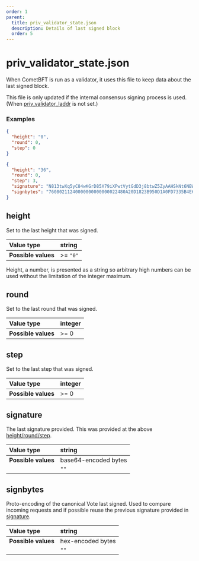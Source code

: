 ```yaml
---
order: 1
parent:
  title: priv_validator_state.json
  description: Details of last signed block
  order: 5
---
```

# priv_validator_state.json
When CometBFT is run as a validator, it uses this file to keep data about the last signed block.

This file is only updated if the internal consensus signing process is used.
(When [priv_validator_laddr](config.toml.md#priv_validator_laddr) is not set.)

### Examples
```json
{
  "height": "0",
  "round": 0,
  "step": 0
}
```

```json
{
  "height": "36",
  "round": 0,
  "step": 3,
  "signature": "N813twXq5yC84wKGrD85X79iXPwtVytGdD3j8btwZ5ZyAAHSkNt6NBWvrTJUcMLqefPfG3SBdPHdfOedieeYCg==",
  "signbytes": "76080211240000000000000022480A20D1823B950D1A0FD7335B4E63D2B65CF9D0CEAC13DF4E9E2DFB4765D2C69C74D0122408011220DB69B3B750BBCEAB4BC86BB1847D3E0DDB342EFAFE5731605C61A828265E09802A0C08CDF288AF0610A88CA8FE023211746573742D636861696E2D4866644B6E44"
}
```
## height
Set to the last height that was signed.

| Value type          | string      |
|:--------------------|:------------|
| **Possible values** | &gt;= `"0"` |

Height, a number, is presented as a string so arbitrary high numbers can be used without the limitation of the integer
maximum.

## round
Set to the last round that was signed.

| Value type          | integer |
|:--------------------|:--------|
| **Possible values** | &gt;= 0 |

## step
Set to the last step that was signed.

| Value type          | integer |
|:--------------------|:--------|
| **Possible values** | &gt;= 0 |

## signature
The last signature provided. This was provided at the above [height/round/step](#height).

| Value type          | string               |
|:--------------------|:---------------------|
| **Possible values** | base64-encoded bytes |
|                     | `""`                 |

## signbytes
Proto-encoding of the canonical Vote last signed. Used to compare incoming requests and if possible reuse the
previous signature provided in [signature](#signature).

| Value type          | string            |
|:--------------------|:------------------|
| **Possible values** | hex-encoded bytes |
|                     | `""`              |

